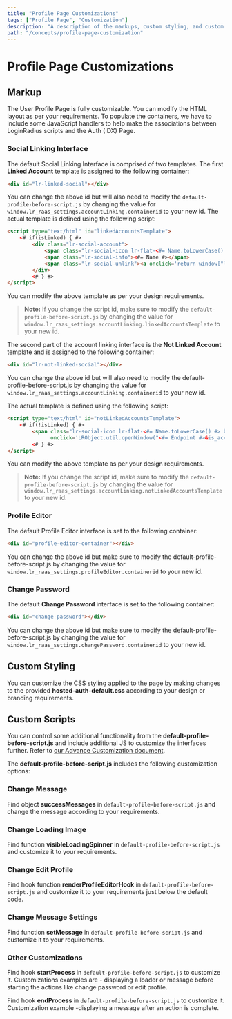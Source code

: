 ```yaml
---
title: "Profile Page Customizations"
tags: ["Profile Page", "Customization"]
description: "A description of the markups, custom styling, and custom scripting about the profile page."
path: "/concepts/profile-page-customization"
---
```


# Profile Page Customizations

## Markup

The User Profile Page is fully customizable. You can modify the HTML layout as per your requirements. To populate the containers, we have to include some JavaScript handlers to help make the associations between LoginRadius scripts and the Auth (IDX) Page.

### Social Linking Interface

The default Social Linking Interface is comprised of two templates. The first **Linked Account** template is assigned to the following container:

```html
<div id="lr-linked-social"></div>
```

You can change the above id but will also need to modify the `default-profile-before-script.js` by changing the value for `window.lr_raas_settings.accountLinking.containerid` to your new id.
The actual template is defined using the following script:

```html
<script type="text/html" id="linkedAccountsTemplate">
    <# if(isLinked) { #>
        <div class="lr-social-account">
            <span class="lr-social-icon lr-flat-<#= Name.toLowerCase() #> button-shade lr-sl-icon lr-sl-icon-<#= Name.toLowerCase() #>"></span>
            <span class="lr-social-info"><#= Name #></span>
            <span class="lr-social-unlink"><a onclick='return window["loginradiusv1"]? unLinkAccount(\"<#= Name.toLowerCase() #>\",\"<#= providerId #>\") : LRObject.util.unLinkAccount(\"<#= Name.toLowerCase() #>\",\"<#= providerId #>\")'>Unlink</a></span>
        </div>
        <# } #>
</script>
```

You can modify the above template as per your design requirements.

> **Note:** If you change the script id, make sure to modify the `default-profile-before-script.js` by changing the value for `window.lr_raas_settings.accountLinking.linkedAccountsTemplate` to your new id.


The second part of the account linking interface is the **Not Linked Account** template and is assigned to the following container:
```html
<div id="lr-not-linked-social"></div>
```

You can change the above id but will also need to modify the default-profile-before-script.js by changing the value for `window.lr_raas_settings.accountLinking.containerid` to your new id.

The actual template is defined using the following script:

```html
<script type="text/html" id="notLinkedAccountsTemplate">
    <# if(!isLinked) { #>
        <span class="lr-social-icon lr-flat-<#= Name.toLowerCase() #> button-shade lr-sl-icon lr-sl-icon-<#= Name.toLowerCase() #>"
              onclick='LRObject.util.openWindow("<#= Endpoint #>&is_access_token=true&callback=<#= window.location.href #>");'></span>
        <# } #>
</script>
```

You can modify the above template as per your design requirements.
> **Note:** If you change the script id, make sure to modify the `default-profile-before-script.js` by changing the value for `window.lr_raas_settings.accountLinking.notLinkedAccountsTemplate` to your new id.


### Profile Editor
The default Profile Editor interface is set to the following container:

```html
<div id="profile-editor-container"></div>
```

You can change the above id but make sure to modify the default-profile-before-script.js by changing the value for `window.lr_raas_settings.profileEditor.containerid` to your new id.

### Change Password

The default **Change Password** interface is set to the following container:

```html
<div id="change-password"></div>
```

You can change the above id but make sure to modify the default-profile-before-script.js by changing the value for `window.lr_raas_settings.changePassword.containerid` to your new id.

## Custom Styling

You can customize the CSS styling applied to the page by making changes to the provided **hosted-auth-default.css** according to your design or branding requirements.

## Custom Scripts

You can control some additional functionality from the **default-profile-before-script.js** and include additional JS to customize the interfaces further. Refer to [our Advance Customization document](https://www.loginradius.com/docs/developer/references/javascript-library/advanced-customizations).

The **default-profile-before-script.js** includes the following customization options:

### Change Message

Find object **successMessages** in `default-profile-before-script.js` and change the message according to your requirements.

### Change Loading Image

Find function **visibleLoadingSpinner** in `default-profile-before-script.js` and customize it to your requirements.


### Change Edit Profile

Find hook function **renderProfileEditorHook** in `default-profile-before-script.js` and customize it to your requirements just below the default code.


### Change Message Settings

Find function **setMessage** in `default-profile-before-script.js` and customize it to your requirements.


### Other Customizations

Find hook **startProcess** in `default-profile-before-script.js` to customize it. Customizations examples are - displaying a loader or message before starting the actions like change password or edit profile.

Find hook **endProcess** in `default-profile-before-script.js` to customize it. Customization example -displaying a message after an action is complete.







